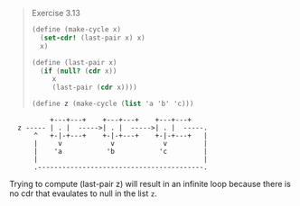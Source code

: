 > Exercise 3.13
>
> ```scheme
> (define (make-cycle x)
>   (set-cdr! (last-pair x) x)
>   x)
>
> (define (last-pair x)
>   (if (null? (cdr x))
>      x
>      (last-pair (cdr x))))
>
> (define z (make-cycle (list 'a 'b' 'c)))
> ```


```
          +---+---+    +---+---+    +---+---+
  z ----- | . |  ----->| . |  ----->| . |  -----.
      ^   +-|-+---+    +-|-+---+    +-|-+---+   |
      |     v            v            v         |
      |    'a           'b           'c         |
      |                                         |
      .-----------------------------------------.
```

Trying to compute (last-pair z) will result in an infinite loop
because there is no cdr that evaulates to null in the list `z`.